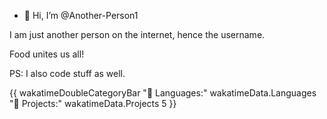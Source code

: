 - 👋 Hi, I’m @Another-Person1

I am just another person on the internet, hence the username.

Food unites us all!

PS: I also code stuff as well.

{{ wakatimeDoubleCategoryBar "💾 Languages:" wakatimeData.Languages "💼 Projects:" wakatimeData.Projects 5 }}
<!---

Another-Person1/Another-Person1 is a ✨ special ✨ repository because its `README.md` (this file) appears on your GitHub profile.
You can click the Preview link to take a look at your changes.
--->
